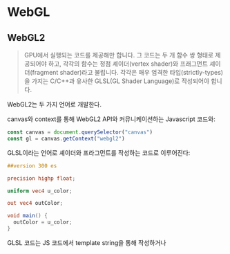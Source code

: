 # WebGL

## WebGL2

> GPU에서 실행되는 코드를 제공해만 합니다. 그 코드는 두 개 함수 쌍 형태로 제공되어야 하고, 각각의 함수는 정점 셰이더(vertex shader)와 프래그먼트 셰이더(fragment shader)라고 불립니다. 각각은 매우 엄격한 타입(strictly-types)을 가지는 C/C++과 유사한 GLSL(GL Shader Language)로 작성되어야 합니다. 

WebGL2는 두 가지 언어로 개발한다.

canvas와 context를 통해 WebGL2 API와 커뮤니케이션하는 Javascript 코드와:
```javascript
const canvas = document.querySelector("canvas")
const gl = canvas.getContext("webgl2")
```

GLSL이라는 언어로 셰이더와 프라그먼트를 작성하는 코드로 이루어진다:
```glsl
##version 300 es

precision highp float;

uniform vec4 u_color;

out vec4 outColor;

void main() {
  outColor = u_color;
}
```

GLSL 코드는 JS 코드에서 template string을 통해 작성하거나 <script> 태그를 통해 작성할 수 있다:

```javascript
const vertexShaderSource = `#version 300 es

in vec2 a_position;

uniform vec2 u_resolution;

void main() {
  vec2 zeroToOne = a_position / u_resolution;
  vec2 zeroToTwo = zeroToOne * 2.0;
  vec2 clipSpace = zeroToTwo - 1.0;

  gl_Position = vec4(clipSpace * vec2(1, -1), 0, 1);
}
`
```

## 셰이더(Shader)

> WebGL은 단순한 래스터화(rasterization) 엔진일 뿐입니다. WebGL은 여러분이 작성한 코드로 점, 선 및 삼각형들을 그릴 뿐입니다.

> WebGL에서는 무언가를 그릴때 마다 두개의 셰이더가 필요합니다. 정점 셰이더와 프래그먼트 셰이더입니다.

> 프래그먼트 셰이더의 역할은 현재 래스터화 되는 픽셀에 색상을 할당하는 것입니다.

> 프래그먼트 셰이더는 픽셀당 한번씩 호출 됩니다. 호출 될 때마다 여러분이 지정한 out 변수를 어떤 색상으로 설정해야 합니다.

셰이더는 정점 셰이더와 프래그먼트 셰이더 두 가지가 있다.

정점 셰이더는 공간 좌표를 설정하고, 프래그먼트 셰이더는 픽셀에 색상을 할당한다.

위에서 말하는 **래스터화** 의미는 정점 셰이더에 공간을 설정하면 그 공간을 채우는 픽셀을 프래그먼트 셰이더가 채운다는 의미이다.

여기서 2D API와의 성능 차이가 나오는 것이 아닐까?\
[Why WebGL is faster than Canvas?](https://stackoverflow.com/questions/28867297/why-webgl-is-faster-than-canvas)

## References

WebGL2 기초:\
https://webgl2fundamentals.org/webgl/lessons/ko/
